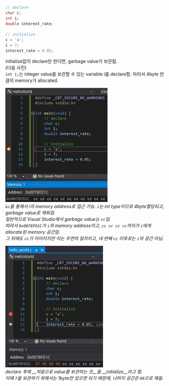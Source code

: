 ```C
// declare
char c;
int i;
double interest_rate;

// initialize
c = 'a';
i = 7;
interest_rate = 0.05;
```

initialize없이 declare만 한다면, garbage value가 보관됨.  
(다음 사진)  
`int i;`는 integer value를 보관할 수 있는 variable i를 declare함. 따라서 4byte 만큼의 memory가 allocated.  

![garbage value in memory](C_Overview/3_Images/Image1.JPG)  
*`&i`를 통해서 i의 memory address로 접근 가능.*
*`i`는 int type이므로 4byte할당되고, garbage value로 채워짐.*  
*일반적으로 Visual Studio에서 garbage value는 `cc`임.*  
*따라서 `0x0078FD1C`가 `i`의 memory address이고, `cc cc cc cc`까지가 `i`에게 allocate된 memory 공간임.*  
*그 뒤에도 `cc`가 이어지지만 이는 우연의 일치이고, 네 번째 `cc` 이후로는 `i`의 공간 아님.*  

![initialized](C_Overview/3_Images/Image2.JPG)  
*declare 후에 __처음으로 value를 보관하는 것__을 __initialize__라고 함.*  
*이때 `7`을 보관하기 위해서는 1byte만 있으면 되기 때문에, 나머지 공간은 `00`으로 채움.*
